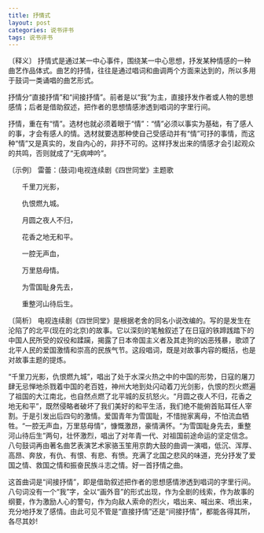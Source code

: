 ```yaml
---
title: 抒情式
layout: post
categories: 说书评书
tags: 说书评书
---
```


〔释义〕 抒情式是通过某一中心事件，围绕某一中心思想，抒发某种情感的一种曲艺作品体式。曲艺的抒情，往往是通过唱词和曲调两个方面来达到的，所以多用于鼓词一类诵唱的曲艺形式。

抒情分“直接抒情”和“间接抒情”。前者是以“我”为主，直接抒发作者或人物的思想感情；后者是借助叙述，把作者的思想情感渗透到唱词的字里行间。

抒情，重在有“情”。选材也就必须着眼于“情”：“情”必须以事实为基础，有了感人的事，才会有感人的情。选材就要选那种使自己受感动并有“情”可抒的事情，而这种“情”又是真实的，发自内心的，非抒不可的。这样抒发出来的情感才会引起观众的共鸣，否则就成了“无病呻吟”。

〔示例〕 雷蕾：(鼓词)电视连续剧《四世同堂》主题歌

　　千里刀光影，

　　仇恨燃九城。

　　月圆之夜人不归，

　　花香之地无和平。

　　一腔无声血，

　　万里慈母情。

　　为雪国耻身先去，

　　重整河山待后生。

〔简析〕 电视连续剧《四世同堂》是根据老舍的同名小说改编的。写的是发生在沦陷了的北平(现在的北京)的故事。它以深刻的笔触叙述了在日寇的铁蹄践踏下的中国人民所受的奴役和蹂躏，揭露了日本帝国主义者及其走狗的凶恶残暴，歌颂了北平人民的爱国激情和崇高的民族气节。这段唱词，既是对故事内容的概括，也是对故事主题的提炼。

“千里刀光影，仇恨燃九城”，唱出了处于水深火热之中的中国的形势，日寇的屠刀肆无忌惮地杀戮着中国的老百姓，神州大地到处闪动着刀光剑影，仇恨的烈火燃遍了祖国的大江南北，也自然点燃了北平城的反抗怒火。“月圆之夜人不归，花香之地无和平”，既然侵略者破坏了我们美好的和平生活，我们绝不能俯首贴耳任人宰割。于是引发出后四句的激情。爱国青年为雪国耻，不惜抛家离母，不怕流血牺牲。“一腔无声血，万里慈母情”，慷慨激昂，豪情满怀。“为雪国耻身先去，重整河山待后生”两句，壮怀激烈，唱出了对年青一代、对祖国前途命运的坚定信念。八句鼓词再由著名曲艺表演艺术家骆玉笙用京韵大鼓的曲调一演唱，低沉、浑厚、高昂、奔放，有仇、有恨、有悲、有愤。充满了北国之悲风的味道，充分抒发了爱国之情、救国之情和振奋民族斗志之情。好一首抒情之曲。

这首曲词是“间接抒情”，即是借助叙述把作者的思想感情渗透到唱词的字里行间。八句词没有一个“我”字，全以“画外音”的形式出现，作为全剧的线索，作为故事的纲要，作为激励人心的警句，作为向敌人索命的烈火，唱出来、喊出来、喷出来，充分地抒发了感情。由此可见不管是“直接抒情”还是“间接抒情”，都能各得其所，各尽其妙! 
